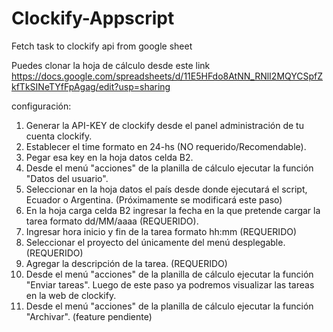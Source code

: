 # Clockify-Appscript
Fetch task to clockify api from google sheet

Puedes clonar la hoja de cálculo desde este link https://docs.google.com/spreadsheets/d/11E5HFdo8AtNN_RNlI2MQYCSpfZkfTkSINeTYfFpAgag/edit?usp=sharing

configuración:
1.	Generar la API-KEY de clockify desde el panel administración de tu cuenta clockify.
2.	Establecer el time formato en 24-hs (NO requerido/Recomendable).
3.	Pegar esa key en la hoja datos celda B2.
4.	Desde el menú "acciones" de la planilla de cálculo ejecutar la función "Datos del usuario".
5.	Seleccionar en la hoja datos el país desde donde ejecutará el script, Ecuador o Argentina. (Próximamente se modificará este paso)
6.	En la hoja carga celda B2 ingresar la fecha en la que pretende cargar la tarea formato dd/MM/aaaa (REQUERIDO).
7.	Ingresar hora inicio y fin de la tarea formato hh:mm (REQUERIDO)
8.	Seleccionar el proyecto del únicamente del menú desplegable. (REQUERIDO)
9.	Agregar la descripción de la tarea. (REQUERIDO)
10.	Desde el menú "acciones" de la planilla de cálculo ejecutar la función "Enviar tareas". Luego de este paso ya podremos visualizar las tareas en la web de clockify.
11.	Desde el menú "acciones" de la planilla de cálculo ejecutar la función "Archivar". (feature pendiente)

